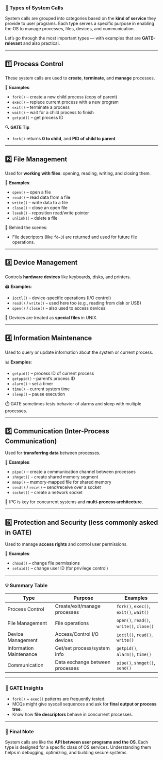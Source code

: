 
### 📌 Types of System Calls

System calls are grouped into categories based on the **kind of service** they provide to user programs. Each type serves a specific purpose in enabling the OS to manage processes, files, devices, and communication.

Let’s go through the most important types — with examples that are **GATE-relevant** and also practical.

---

## 1️⃣ Process Control

These system calls are used to **create**, **terminate**, and **manage** processes.

🔧 **Examples**:

* `fork()` – create a new child process (copy of parent)
* `exec()` – replace current process with a new program
* `exit()` – terminate a process
* `wait()` – wait for a child process to finish
* `getpid()` – get process ID

🔍 **GATE Tip**:

* `fork()` returns **0 to child**, and **PID of child to parent**

---

## 2️⃣ File Management

Used for **working with files**: opening, reading, writing, and closing them.

📁 **Examples**:

* `open()` – open a file
* `read()` – read data from a file
* `write()` – write data to a file
* `close()` – close an open file
* `lseek()` – reposition read/write pointer
* `unlink()` – delete a file

📌 Behind the scenes:

* File descriptors (like `fd=3`) are returned and used for future file operations.

---

## 3️⃣ Device Management

Controls **hardware devices** like keyboards, disks, and printers.

🖨️ **Examples**:

* `ioctl()` – device-specific operations (I/O control)
* `read()` / `write()` – used here too (e.g., reading from disk or USB)
* `open()` / `close()` – also used to access devices

📌 Devices are treated as **special files** in UNIX.

---

## 4️⃣ Information Maintenance

Used to query or update information about the system or current process.

📊 **Examples**:

* `getpid()` – process ID of current process
* `getppid()` – parent’s process ID
* `alarm()` – set a timer
* `time()` – current system time
* `sleep()` – pause execution

⏱️ GATE sometimes tests behavior of alarms and sleep with multiple processes.

---

## 5️⃣ Communication (Inter-Process Communication)

Used for **transferring data** between processes.

🔗 **Examples**:

* `pipe()` – create a communication channel between processes
* `shmget()` – create shared memory segment
* `mmap()` – memory-mapped file for shared memory
* `send()` / `recv()` – send/receive over a socket
* `socket()` – create a network socket

📌 IPC is key for concurrent systems and **multi-process architecture**.

---

## 6️⃣ Protection and Security (less commonly asked in GATE)

Used to manage **access rights** and control user permissions.

🔐 **Examples**:

* `chmod()` – change file permissions
* `setuid()` – change user ID (for privilege control)

---

### 💡 Summary Table

| **Type**                | **Purpose**                     | **Examples**                             |
| ----------------------- | ------------------------------- | ---------------------------------------- |
| Process Control         | Create/exit/manage processes    | `fork()`, `exec()`, `exit()`, `wait()`   |
| File Management         | File operations                 | `open()`, `read()`, `write()`, `close()` |
| Device Management       | Access/Control I/O devices      | `ioctl()`, `read()`, `write()`           |
| Information Maintenance | Get/set process/system info     | `getpid()`, `alarm()`, `time()`          |
| Communication           | Data exchange between processes | `pipe()`, `shmget()`, `send()`           |

---

### 🧠 GATE Insights

* `fork()` + `exec()` patterns are frequently tested.
* MCQs might give syscall sequences and ask for **final output or process tree**.
* Know how **file descriptors** behave in concurrent processes.

---

### 📝 Final Note

System calls are like the **API between user programs and the OS**.
Each type is designed for a specific class of OS services.
Understanding them helps in debugging, optimizing, and building secure systems.

